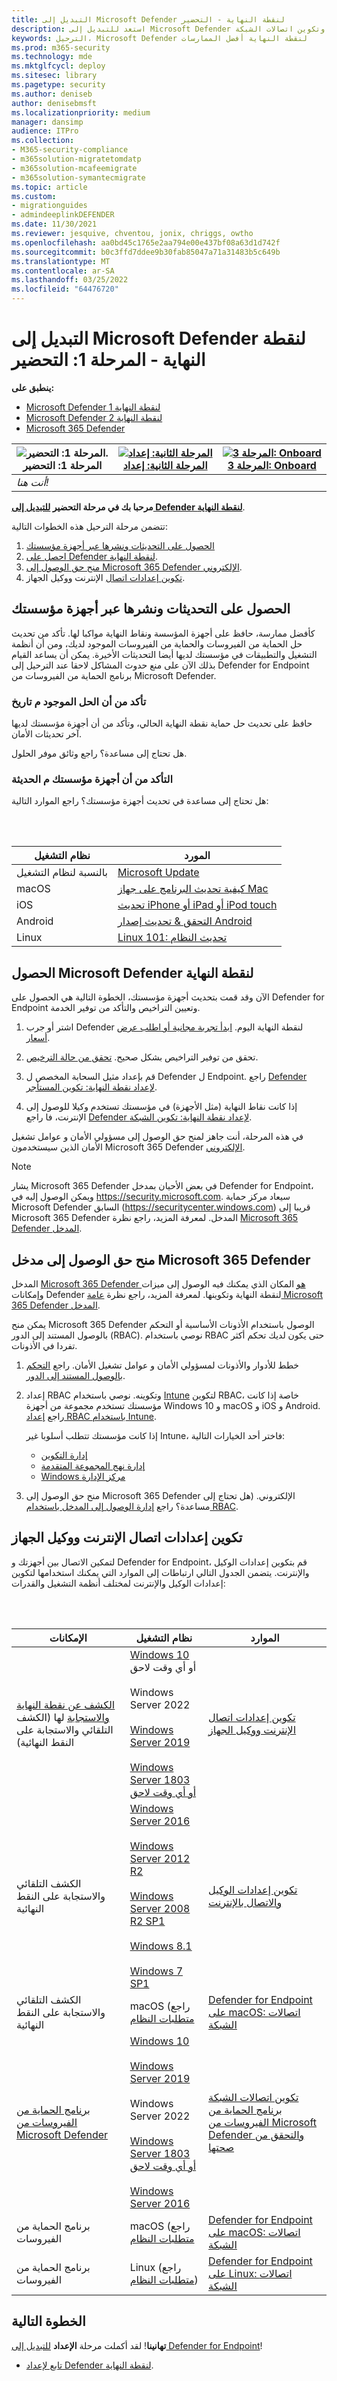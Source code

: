 ```yaml
---
title: التبديل إلى Microsoft Defender لنقطة النهاية - التحضير
description: استعد للتبديل إلى Microsoft Defender لنقطة النهاية. قم بتحديث أجهزتك وتكوين اتصالات الشبكة.
keywords: الترحيل، Microsoft Defender لنقطة النهاية أفضل الممارسات
ms.prod: m365-security
ms.technology: mde
ms.mktglfcycl: deploy
ms.sitesec: library
ms.pagetype: security
ms.author: deniseb
author: denisebmsft
ms.localizationpriority: medium
manager: dansimp
audience: ITPro
ms.collection:
- M365-security-compliance
- m365solution-migratetomdatp
- m365solution-mcafeemigrate
- m365solution-symantecmigrate
ms.topic: article
ms.custom:
- migrationguides
- admindeeplinkDEFENDER
ms.date: 11/30/2021
ms.reviewer: jesquive, chventou, jonix, chriggs, owtho
ms.openlocfilehash: aa0bd45c1765e2aa794e00e437bf08a63d1d742f
ms.sourcegitcommit: b0c3ffd7ddee9b30fab85047a71a31483b5c649b
ms.translationtype: MT
ms.contentlocale: ar-SA
ms.lasthandoff: 03/25/2022
ms.locfileid: "64476720"
---
```

# <a name="switch-to-microsoft-defender-for-endpoint---phase-1-prepare"></a>التبديل إلى Microsoft Defender لنقطة النهاية - المرحلة 1: التحضير

**ينطبق على:**
- [Microsoft Defender لنقطة النهاية 1](https://go.microsoft.com/fwlink/?linkid=2154037)
- [Microsoft Defender لنقطة النهاية 2](https://go.microsoft.com/fwlink/?linkid=2154037)
- [Microsoft 365 Defender](https://go.microsoft.com/fwlink/?linkid=2118804)

| ![المرحلة 1: التحضير.](images/phase-diagrams/prepare.png#lightbox)<br/>المرحلة 1: التحضير | [![المرحلة الثانية: إعداد](images/phase-diagrams/setup.png#lightbox)](switch-to-mde-phase-2.md)<br/>[المرحلة الثانية: إعداد](switch-to-mde-phase-2.md) | [![المرحلة 3: Onboard](images/phase-diagrams/onboard.png#lightbox)](switch-to-mde-phase-3.md)<br/>[المرحلة 3: Onboard](switch-to-mde-phase-3.md) |
|--|--|--|
|*أنت هنا!*| | |

**مرحبا بك في مرحلة التحضير [للتبديل إلى Defender لنقطة النهاية](switch-to-mde-overview.md#the-migration-process)**.

تتضمن مرحلة الترحيل هذه الخطوات التالية:

1. [الحصول على التحديثات ونشرها عبر أجهزة مؤسستك](#get-and-deploy-updates-across-your-organizations-devices)
2. [احصل على Defender لنقطة النهاية](#get-microsoft-defender-for-endpoint).
3. [منح حق الوصول إلى Microsoft 365 Defender الإلكتروني](#grant-access-to-the-microsoft-365-defender-portal).
4. [تكوين إعدادات اتصال](#configure-device-proxy-and-internet-connectivity-settings) الإنترنت ووكيل الجهاز.

## <a name="get-and-deploy-updates-across-your-organizations-devices"></a>الحصول على التحديثات ونشرها عبر أجهزة مؤسستك

كأفضل ممارسة، حافظ على أجهزة المؤسسة ونقاط النهاية مواكبا لها. تأكد من تحديث حل الحماية من الفيروسات والحماية من الفيروسات الموجود لديك، ومن أن أنظمة التشغيل والتطبيقات في مؤسستك لديها أيضا التحديثات الأخيرة. يمكن أن يساعد القيام بذلك الآن على منع حدوث المشاكل لاحقا عند الترحيل إلى Defender for Endpoint برنامج الحماية من الفيروسات من Microsoft Defender.

### <a name="make-sure-your-existing-solution-is-up-to-date"></a>تأكد من أن الحل الموجود م تاريخ

حافظ على تحديث حل حماية نقطة النهاية الحالي، وتأكد من أن أجهزة مؤسستك لديها آخر تحديثات الأمان.

هل تحتاج إلى مساعدة؟ راجع وثائق موفر الحلول.

### <a name="make-sure-your-organizations-devices-are-up-to-date"></a>التأكد من أن أجهزة مؤسستك م الحديثة

هل تحتاج إلى مساعدة في تحديث أجهزة مؤسستك؟ راجع الموارد التالية:

<br/><br/>

|نظام التشغيل|المورد|
|---|---|
|بالنسبة لنظام التشغيل|[Microsoft Update](https://www.update.microsoft.com)|
|macOS|[كيفية تحديث البرنامج على جهاز Mac](https://support.apple.com/HT201541)|
|iOS|[تحديث iPhone أو iPad أو iPod touch](https://support.apple.com/HT204204)|
|Android|[التحقق & تحديث إصدار Android](https://support.google.com/android/answer/7680439)|
|Linux|[Linux 101: تحديث النظام](https://www.linux.com/training-tutorials/linux-101-updating-your-system)|

## <a name="get-microsoft-defender-for-endpoint"></a>الحصول Microsoft Defender لنقطة النهاية

الآن وقد قمت بتحديث أجهزة مؤسستك، الخطوة التالية هي الحصول على Defender for Endpoint وتعيين التراخيص والتأكد من توفير الخدمة.

1. اشتر أو جرب Defender لنقطة النهاية اليوم. [ابدأ تجربة مجانية أو اطلب عرض أسعار](https://aka.ms/mdatp).

2. تحقق من توفير التراخيص بشكل صحيح. [تحقق من حالة الترخيص](production-deployment.md#check-license-state).

3. قم بإعداد مثيل السحابة المخصص ل Defender ل Endpoint. راجع [Defender لإعداد نقطة النهاية: تكوين المستأجر](production-deployment.md#tenant-configuration).

4. إذا كانت نقاط النهاية (مثل الأجهزة) في مؤسستك تستخدم وكيلا للوصول إلى الإنترنت، فا راجع [Defender لإعداد نقطة النهاية: تكوين الشبكة](production-deployment.md#network-configuration).

في هذه المرحلة، أنت جاهز لمنح حق الوصول إلى مسؤولي الأمان و عوامل تشغيل الأمان الذين سيستخدمون Microsoft 365 Defender <a href="https://go.microsoft.com/fwlink/p/?linkid=2077139" target="_blank">الإلكتروني</a>.

> [!NOTE]
> يشار Microsoft 365 Defender في بعض الأحيان بمدخل Defender for Endpoint، ويمكن الوصول إليه في <a href="https://go.microsoft.com/fwlink/p/?linkid=2077139" target="_blank">https://security.microsoft.com</a>. سيعاد مركز حماية Microsoft Defender السابق (https://securitycenter.windows.com) قريبا إلى Microsoft 365 Defender المدخل. لمعرفة المزيد، راجع نظرة [Microsoft 365 Defender المدخل](portal-overview.md).

## <a name="grant-access-to-the-microsoft-365-defender-portal"></a>منح حق الوصول إلى مدخل Microsoft 365 Defender

المدخل <a href="https://go.microsoft.com/fwlink/p/?linkid=2077139" target="_blank">Microsoft 365 Defender هو</a> المكان الذي يمكنك فيه الوصول إلى ميزات وإمكانات Defender لنقطة النهاية وتكوينها. لمعرفة المزيد، راجع نظرة [عامة Microsoft 365 Defender المدخل](use.md).

يمكن منح Microsoft 365 Defender الوصول باستخدام الأذونات الأساسية أو التحكم بالوصول المستند إلى الدور (RBAC). نوصي باستخدام RBAC حتى يكون لديك تحكم أكثر تفردا في الأذونات.

1. خطط للأدوار والأذونات لمسؤولي الأمان و عوامل تشغيل الأمان. راجع [التحكم بالوصول المستند إلى الدور](prepare-deployment.md#role-based-access-control).

2. إعداد RBAC وتكوينه. نوصي باستخدام [Intune](/mem/intune/fundamentals/what-is-intune) لتكوين RBAC، خاصة إذا كانت مؤسستك تستخدم مجموعة من أجهزة Windows 10 و macOS و iOS و Android. راجع [إعداد RBAC باستخدام Intune](/mem/intune/fundamentals/role-based-access-control).

    إذا كانت مؤسستك تتطلب أسلوبا غير Intune، فاختر أحد الخيارات التالية:

    - [إدارة التكوين](/mem/configmgr/core/servers/deploy/configure/configure-role-based-administration)
    - [إدارة نهج المجموعة المتقدمة](/microsoft-desktop-optimization-pack/agpm)
    - [Windows مركز الإدارة](/windows-server/manage/windows-admin-center/overview)

3. منح حق الوصول إلى Microsoft 365 Defender الإلكتروني. (هل تحتاج إلى مساعدة؟ راجع [إدارة الوصول إلى المدخل باستخدام RBAC](rbac.md).

## <a name="configure-device-proxy-and-internet-connectivity-settings"></a>تكوين إعدادات اتصال الإنترنت ووكيل الجهاز

لتمكين الاتصال بين أجهزتك و Defender for Endpoint، قم بتكوين إعدادات الوكيل والإنترنت. يتضمن الجدول التالي ارتباطات إلى الموارد التي يمكنك استخدامها لتكوين إعدادات الوكيل والإنترنت لمختلف أنظمة التشغيل والقدرات:

<br/><br/>

|الإمكانات|نظام التشغيل|الموارد|
|---|---|---|
|[الكشف عن نقطة النهاية والاستجابة](overview-endpoint-detection-response.md) لها (الكشف التلقائي والاستجابة على النقط النهائية)|[Windows 10](/windows/release-health/release-information) أو أي وقت لاحق<br/><br/>Windows Server 2022 <br/><br/>[Windows Server 2019](/windows/release-health/status-windows-10-1809-and-windows-server-2019)<br/><br/>[Windows Server 1803 أو أي وقت لاحق](/windows-server/get-started/whats-new-in-windows-server-1803)|[تكوين إعدادات اتصال الإنترنت ووكيل الجهاز](configure-proxy-internet.md)|
|الكشف التلقائي والاستجابة على النقط النهائية|[Windows Server 2016](/windows/release-health/status-windows-10-1607-and-windows-server-2016)<br/><br/>[Windows Server 2012 R2](/windows/release-health/status-windows-8.1-and-windows-server-2012-r2)<br/><br/>[Windows Server 2008 R2 SP1](/windows/release-health/status-windows-7-and-windows-server-2008-r2-sp1)<br/><br/>[Windows 8.1](/windows/release-health/status-windows-8.1-and-windows-server-2012-r2)<br/><br/>[Windows 7 SP1](/windows/release-health/status-windows-7-and-windows-server-2008-r2-sp1)|[تكوين إعدادات الوكيل والاتصال بالإنترنت](onboard-downlevel.md#configure-proxy-and-internet-connectivity-settings)|
|الكشف التلقائي والاستجابة على النقط النهائية|macOS (راجع [متطلبات النظام](microsoft-defender-endpoint-mac.md)|[Defender for Endpoint على macOS: اتصالات الشبكة](microsoft-defender-endpoint-mac.md#network-connections)|
|[برنامج الحماية من الفيروسات من Microsoft Defender](microsoft-defender-antivirus-in-windows-10.md)|[Windows 10](/windows/release-health/release-information) <br/><br/> [Windows Server 2019](/windows/release-health/status-windows-10-1809-and-windows-server-2019)<br/><br/> Windows Server 2022 <br/><br/> [Windows Server 1803 أو أي وقت لاحق](/windows-server/get-started/whats-new-in-windows-server-1803) <br/><br/> [Windows Server 2016](/windows-server/get-started/whats-new-in-windows-server-2016)|[تكوين اتصالات الشبكة برنامج الحماية من الفيروسات من Microsoft Defender والتحقق من صحتها](configure-network-connections-microsoft-defender-antivirus.md)|
|برنامج الحماية من الفيروسات|macOS (راجع [متطلبات النظام](microsoft-defender-endpoint-mac.md)|[Defender for Endpoint على macOS: اتصالات الشبكة](microsoft-defender-endpoint-mac.md#network-connections)|
|برنامج الحماية من الفيروسات|Linux (راجع [متطلبات النظام](microsoft-defender-endpoint-linux.md#system-requirements))|[Defender for Endpoint على Linux: اتصالات الشبكة](microsoft-defender-endpoint-linux.md#network-connections)|


## <a name="next-step"></a>الخطوة التالية

**تهانينا**! لقد أكملت مرحلة **الإعداد** [للتبديل إلى Defender for Endpoint](switch-to-mde-overview.md#the-migration-process)!

- [تابع لإعداد Defender لنقطة النهاية](switch-to-mde-phase-2.md).
